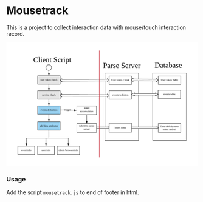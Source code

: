 # Mousetrack
This is a project to collect interaction data with 
mouse/touch interaction record.

<img src="./images/collectionscript.png">

### Usage
Add the script `mousetrack.js` to end of footer in html. 